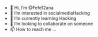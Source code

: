 - 👋 Hi, I’m @Fefe12ana
- 👀 I’m interested in socialmediaHacking
- 🌱 I’m currently learning Hacking
- 💞️ I’m looking to collaborate on someone
- 📫 How to reach me ...

<!---
Fefe12ana/Fefe12ana is a ✨ special ✨ repository because its `README.md` (this file) appears on your GitHub profile.
You can click the Preview link to take a look at your changes.
--->
